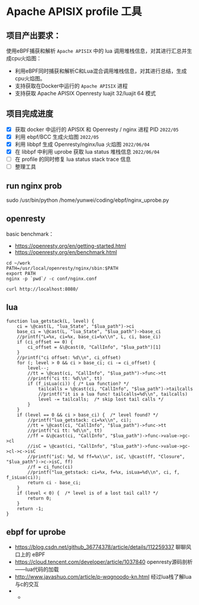 # Apache APISIX profile 工具

## 项目产出要求：

使用eBPF捕获和解析 `Apache APISIX` 中的 lua 调用堆栈信息，对其进行汇总并生成cpu火焰图：
- 利用eBPF同时捕获和解析C和Lua混合调用堆栈信息，对其进行总结，生成cpu火焰图。
- 支持获取在Docker中运行的 `Apache APISIX` 进程
- 支持获取 Apache APISIX Openresty luajit 32/luajit 64 模式

## 项目完成进度


- [X] 获取 docker 中运行的 APISIX 和 Openresty / nginx 进程 PID `2022/05`
- [X] 利用 ebpf/BCC 生成火焰图 `2022/05`
- [X] 利用 libbpf 生成 Openresty/nginx/lua 火焰图 `2022/06/04`
- [X] 在 libbpf 中利用 uprobe 获取 lua status 堆栈信息 `2022/06/04`
- [ ] 在 profile 的同时修复 lua status stack trace 信息
- [ ] 整理工具

## run nginx prob

sudo /usr/bin/python /home/yunwei/coding/ebpf/nginx_uprobe.py

## openresty

basic benchmark：

- https://openresty.org/en/getting-started.html
- https://openresty.org/en/benchmark.html

```
cd ~/work
PATH=/usr/local/openresty/nginx/sbin:$PATH
export PATH
nginx -p `pwd`/ -c conf/nginx.conf
```

```
curl http://localhost:8080/
```

## lua

```
function lua_getstack(L, level) {
    ci = \@cast(L, "lua_State", "$lua_path")->ci
    base_ci = \@cast(L, "lua_State", "$lua_path")->base_ci
    //printf("L=%x, ci=%x, base_ci=%x\\n", L, ci, base_ci)
    if (ci_offset == 0) {
        ci_offset = &\@cast(0, "CallInfo", "$lua_path")[1]
    }
    //printf("ci offset: %d\\n", ci_offset)
    for (; level > 0 && ci > base_ci; ci -= ci_offset) {
        level--;
        //tt = \@cast(ci, "CallInfo", "$lua_path")->func->tt
        //printf("ci tt: %d\\n", tt)
        if (f_isLua(ci)) { /* Lua function? */
            tailcalls = \@cast(ci, "CallInfo", "$lua_path")->tailcalls
            //printf("it is a lua func! tailcalls=%d\\n", tailcalls)
            level -= tailcalls;  /* skip lost tail calls */
        }
    }
    if (level == 0 && ci > base_ci) {  /* level found? */
        //printf("lua_getstack: ci=%x\\n", ci);
        //tt = \@cast(ci, "CallInfo", "$lua_path")->func->tt
        //printf("ci tt: %d\\n", tt)
        //ff = &\@cast(ci, "CallInfo", "$lua_path")->func->value->gc->cl
        //isC = \@cast(ci, "CallInfo", "$lua_path")->func->value->gc->cl->c->isC
        //printf("isC: %d, %d ff=%x\\n", isC, \@cast(ff, "Closure", "$lua_path")->c->isC, ff)
        //f = ci_func(ci)
        //printf("lua_getstack: ci=%x, f=%x, isLua=%d\\n", ci, f, f_isLua(ci));
        return ci - base_ci;
    }
    if (level < 0) {  /* level is of a lost tail call? */
        return 0;
    }
    return -1;
}

```

## ebpf for uprobe

- https://blog.csdn.net/github_36774378/article/details/112259337 聊聊风口上的 eBPF
- https://cloud.tencent.com/developer/article/1037840 openresty源码剖析——lua代码的加载
- http://www.javashuo.com/article/p-wqgnoodo-kn.html 经过lua栈了解lua与c的交互
- - 
